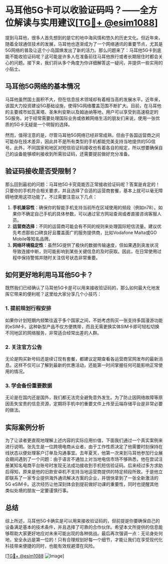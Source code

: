 # 马耳他5G卡可以收验证码吗？——全方位解读与实用建议[[TG💪+ @esim1088](https://t.me/s/esim1088)]

提到马耳他，很多人首先想到的是它的地中海风情和悠久的历史文化。但近年来，随着全球通信技术的发展，马耳他也逐渐成为了一个网络通讯的重要节点，尤其是5G网络的普及让这个小岛国焕发出了新的活力。那么问题来了：马耳他5G卡到底能不能收验证码呢？这可能是许多人在准备前往马耳他旅行或者长期居住时都会关心的问题。接下来，我们将从多个角度为你详细解答这一疑问，并提供一些实用的小贴士。

## 马耳他5G网络的基本情况

马耳他虽然国土面积不大，但在信息技术领域却有着相当高的发展水平。近年来，该国大力投资建设5G基础设施，使得5G网络覆盖范围不断扩大。目前，在马耳他的主要城市如瓦莱塔、圣朱利安斯以及姆迪纳等地，用户可以享受到高速稳定的5G服务。对于经常需要处理国际业务或依赖网络生活的朋友们来说，使用一张优质的5G卡无疑是一个明智的选择。

然而，值得注意的是，尽管马耳他5G网络已经非常成熟，但由于各国运营商之间可能存在技术差异，因此并不是所有类型的手机都能完美支持当地提供的5G信号。此外，不同国家和地区对短信验证码接收也有着各自的规定，所以想要确保自己的设备能够顺利接收到所需验证码，还需要提前做好充分准备。

## 验证码接收是否受限制？

那么回到最初的问题：马耳他5G卡究竟能否正常接收验证码呢？答案是肯定的！只要你的手机符合相关要求，并且选择了合适的运营商套餐，基本上就可以毫无障碍地使用这项功能了。不过需要注意以下几点：

1. **手机兼容性**：确保你的智能手机支持当前所在区域使用的频段（例如n78）。如果你不确定自己手机的具体参数，可以通过官方网站查询或者直接咨询客服人员。
2. **运营商选择**：不同的运营商可能会有不同的规则来处理国际短信流量。建议优先考虑那些口碑良好且覆盖面广的服务提供商，比如Vodafone Malta或GO Mobile等知名品牌。
3. **网络环境稳定性**：虽然5G提供了极快的数据传输速度，但如果遇到突发状况导致连接中断，则可能影响到某些关键信息的及时获取。因此，在日常使用过程中保持警惕并随时关注信号状态非常重要。

## 如何更好地利用马耳他5G卡？

既然我们已经确认了马耳他5G卡是可以用来接收验证码的，那么如何最大化地发挥它带来的便利呢？这里给大家分享几个小技巧：

### 1. 提前规划行程安排
如果你计划短期内频繁往返于多个国家之间，不妨考虑购买一张支持多国漫游功能的eSIM卡。这种新型产品不仅方便携带，而且无需更换实体SIM卡即可轻松切换不同地区的网络服务，非常适合经常出差的人群。

### 2. 关注官方公告
无论是购买新号码还是续订现有套餐，都建议定期查看各运营商官网发布的最新消息。这样不仅可以了解到最新的优惠活动，还能第一时间掌握任何可能影响正常使用的情况。

### 3. 学会备份重要数据
无论是在国内还是国外，我们都无法完全避免意外发生。为了防止因网络故障等原因丢失宝贵的信息资源，定期将手机中的重要文件上传至云端存储平台是非常必要的做法。

## 实际案例分析

为了让读者更直观地理解上述内容的实际应用价值，下面我们通过一个真实案例来进行说明。张先生是一位跨境电商从业者，由于工作性质决定了他需要时刻保持在线状态以便处理客户订单及沟通事宜。去年夏天，他第一次来到马耳他参加行业展会期间遇到了一个问题：由于语言不通加上对当地电信市场不够熟悉，他在尝试注册某知名电商平台账号时发现无法成功接收到手机短信验证码。后来经过多方求助后得知，原来是他的旧款安卓机不支持当地运营商提供的特定频段所致。于是他立即联系了一家专业提供海外通讯解决方案的企业，并很快拿到了一张全新激活的5G eSIM卡。这次经历让他深刻体会到提前做好功课的重要性，同时也提醒其他类似处境的朋友一定要谨慎行事。

## 总结

综上所述，马耳他5G卡确实是可以用来接收验证码的，但前提是你要确保自己的设备满足基本的技术条件，并且选择了可靠的合作伙伴。希望本文所提供的信息能够帮助大家更好地应对未来可能出现的各种挑战。最后再次强调一点：无论身处何地，安全永远是第一位的！只有合理规划好每一个细节，才能让我们在享受现代化科技带来便捷的同时，也能有效规避潜在风险。

[[TG💪+ @esim1088](https://t.me/s/esim1088) ![Image](https://i.postimg.cc/4NQfJmqS/Snipaste-2025-05-13-00-14-12.png)]